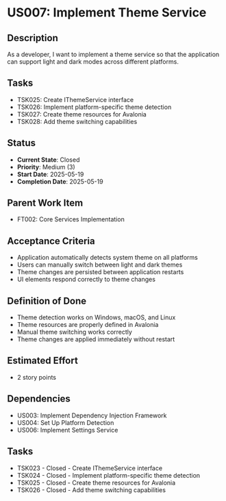# US007: Implement Theme Service

## Description
As a developer, I want to implement a theme service so that the application can support light and dark modes across different platforms.

## Tasks
- TSK025: Create IThemeService interface
- TSK026: Implement platform-specific theme detection
- TSK027: Create theme resources for Avalonia
- TSK028: Add theme switching capabilities

## Status
- **Current State**: Closed
- **Priority**: Medium (3)
- **Start Date**: 2025-05-19
- **Completion Date**: 2025-05-19

## Parent Work Item
- FT002: Core Services Implementation

## Acceptance Criteria
- Application automatically detects system theme on all platforms
- Users can manually switch between light and dark themes
- Theme changes are persisted between application restarts
- UI elements respond correctly to theme changes

## Definition of Done
- Theme detection works on Windows, macOS, and Linux
- Theme resources are properly defined in Avalonia
- Manual theme switching works correctly
- Theme changes are applied immediately without restart

## Estimated Effort
- 2 story points

## Dependencies
- US003: Implement Dependency Injection Framework
- US004: Set Up Platform Detection
- US006: Implement Settings Service


## Tasks

- TSK023 - Closed - Create IThemeService interface
- TSK024 - Closed - Implement platform-specific theme detection
- TSK025 - Closed - Create theme resources for Avalonia
- TSK026 - Closed - Add theme switching capabilities









